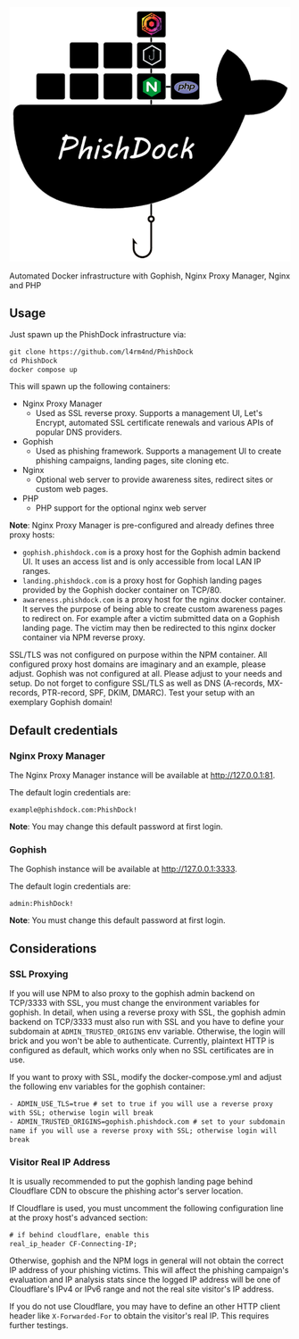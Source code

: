 <p align="center">
  <img src="logo.png"/>
</p>

Automated Docker infrastructure with Gophish, Nginx Proxy Manager, Nginx and PHP

## Usage

Just spawn up the PhishDock infrastructure via:

````
git clone https://github.com/l4rm4nd/PhishDock
cd PhishDock
docker compose up
````

This will spawn up the following containers:

- Nginx Proxy Manager
  -  Used as SSL reverse proxy. Supports a management UI, Let's Encrypt, automated SSL certificate renewals and various APIs of popular DNS providers.
- Gophish
  - Used as phishing framework. Supports a management UI to create phishing campaigns, landing pages, site cloning etc.
- Nginx
  - Optional web server to provide awareness sites, redirect sites or custom web pages.
- PHP
  - PHP support for the optional nginx web server

**Note**: Nginx Proxy Manager is pre-configured and already defines three proxy hosts:
- `gophish.phishdock.com` is a proxy host for the Gophish admin backend UI. It uses an access list and is only accessible from local LAN IP ranges.
- `landing.phishdock.com` is a proxy host for Gophish landing pages provided by the Gophish docker container on TCP/80. 
- `awareness.phishdock.com` is a proxy host for the nginx docker container. It serves the purpose of being able to create custom awareness pages to redirect on. For example after a victim submitted data on a Gophish landing page. The victim may then be redirected to this nginx docker container via NPM reverse proxy.

SSL/TLS was not configured on purpose within the NPM container. All configured proxy host domains are imaginary and an example, please adjust. Gophish was not configured at all. Please adjust to your needs and setup. Do not forget to configure SSL/TLS as well as DNS (A-records, MX-records, PTR-record, SPF, DKIM, DMARC). Test your setup with an exemplary Gophish domain!

## Default credentials

### Nginx Proxy Manager

The Nginx Proxy Manager instance will be available at http://127.0.0.1:81.

The default login credentials are:

````
example@phishdock.com:PhishDock!
````

**Note**: You may change this default password at first login.

### Gophish

The Gophish instance will be available at http://127.0.0.1:3333.

The default login credentials are:

````
admin:PhishDock!
````

**Note**: You must change this default password at first login.

## Considerations

### SSL Proxying

If you will use NPM to also proxy to the gophish admin backend on TCP/3333 with SSL, you must change the environment variables for gophish. In detail, when using a reverse proxy with SSL, the gophish admin backend on TCP/3333 must also run with SSL and you have to define your subdomain at `ADMIN_TRUSTED_ORIGINS` env variable. Otherwise, the login will brick and you won't be able to authenticate. Currently, plaintext HTTP is configured as default, which works only when no SSL certificates are in use. 

If you want to proxy with SSL, modify the docker-compose.yml and adjust the following env variables for the gophish container:

````
- ADMIN_USE_TLS=true # set to true if you will use a reverse proxy with SSL; otherwise login will break
- ADMIN_TRUSTED_ORIGINS=gophish.phishdock.com # set to your subdomain name if you will use a reverse proxy with SSL; otherwise login will break
````

### Visitor Real IP Address

It is usually recommended to put the gophish landing page behind Cloudflare CDN to obscure the phishing actor's server location. 

If Cloudflare is used, you must uncomment the following configuration line at the proxy host's advanced section:

````
# if behind cloudflare, enable this
real_ip_header CF-Connecting-IP;
````

Otherwise, gophish and the NPM logs in general will not obtain the correct IP address of your phishing victims. This will affect the phishing campaign's evaluation and IP analysis stats since the logged IP address will be one of Cloudflare's IPv4 or IPv6 range and not the real site visitor's IP address.

If you do not use Cloudflare, you may have to define an other HTTP client header like `X-Forwarded-For` to obtain the visitor's real IP. This requires further testings.
